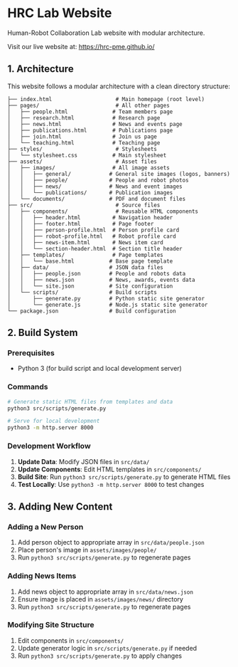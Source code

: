 # HRC Lab Website

Human-Robot Collaboration Lab website with modular architecture.

Visit our live website at: https://hrc-pme.github.io/

## 1. Architecture

This website follows a modular architecture with a clean directory structure:

```
├── index.html                    # Main homepage (root level)
├── pages/                        # All other pages
│   ├── people.html              # Team members page
│   ├── research.html            # Research page
│   ├── news.html                # News and events page
│   ├── publications.html        # Publications page
│   ├── join.html                # Join us page
│   └── teaching.html            # Teaching page
├── styles/                       # Stylesheets
│   └── stylesheet.css           # Main stylesheet
├── assets/                       # Asset files
│   ├── images/                  # All image assets
│   │   ├── general/            # General site images (logos, banners)
│   │   ├── people/             # People and robot photos
│   │   ├── news/               # News and event images
│   │   └── publications/       # Publication images
│   └── documents/              # PDF and document files
├── src/                          # Source files
│   ├── components/               # Reusable HTML components
│   │   ├── header.html          # Navigation header
│   │   ├── footer.html          # Page footer
│   │   ├── person-profile.html  # Person profile card
│   │   ├── robot-profile.html   # Robot profile card
│   │   ├── news-item.html       # News item card
│   │   └── section-header.html  # Section title header
│   ├── templates/               # Page templates
│   │   └── base.html           # Base page template
│   ├── data/                   # JSON data files
│   │   ├── people.json         # People and robots data
│   │   ├── news.json           # News, awards, events data
│   │   └── site.json           # Site configuration
│   └── scripts/                # Build scripts
│       ├── generate.py         # Python static site generator
│       └── generate.js         # Node.js static site generator
└── package.json                # Build configuration
```

## 2. Build System

### Prerequisites
- Python 3 (for build script and local development server)

### Commands

```bash
# Generate static HTML files from templates and data
python3 src/scripts/generate.py

# Serve for local development
python3 -m http.server 8000
```

### Development Workflow

1. **Update Data**: Modify JSON files in `src/data/`
2. **Update Components**: Edit HTML templates in `src/components/`
3. **Build Site**: Run `python3 src/scripts/generate.py` to generate HTML files
4. **Test Locally**: Use `python3 -m http.server 8000` to test changes

## 3. Adding New Content

### Adding a New Person
1. Add person object to appropriate array in `src/data/people.json`
2. Place person's image in `assets/images/people/`
3. Run `python3 src/scripts/generate.py` to regenerate pages

### Adding News Items
1. Add news object to appropriate array in `src/data/news.json`
2. Ensure image is placed in `assets/images/news/` directory
3. Run `python3 src/scripts/generate.py` to regenerate pages

### Modifying Site Structure
1. Edit components in `src/components/`
2. Update generator logic in `src/scripts/generate.py` if needed
3. Run `python3 src/scripts/generate.py` to apply changes
